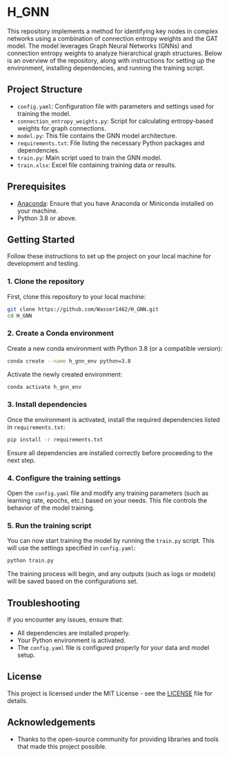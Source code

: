 
# H_GNN

This repository implements a method for identifying key nodes in complex networks using a combination of connection entropy weights and the GAT model. The model leverages Graph Neural Networks (GNNs) and connection entropy weights to analyze hierarchical graph structures. Below is an overview of the repository, along with instructions for setting up the environment, installing dependencies, and running the training script.

## Project Structure

- `config.yaml`: Configuration file with parameters and settings used for training the model.
- `connection_entropy_weights.py`: Script for calculating entropy-based weights for graph connections.
- `model.py`: This file contains the GNN model architecture.
- `requirements.txt`: File listing the necessary Python packages and dependencies.
- `train.py`: Main script used to train the GNN model.
- `train.xlsx`: Excel file containing training data or results.

## Prerequisites

- [Anaconda](https://www.anaconda.com/products/distribution): Ensure that you have Anaconda or Miniconda installed on your machine.
- Python 3.8 or above.

## Getting Started

Follow these instructions to set up the project on your local machine for development and testing.

### 1. Clone the repository

First, clone this repository to your local machine:

```bash
git clone https://github.com/Wasser1462/H_GNN.git
cd H_GNN
```

### 2. Create a Conda environment

Create a new conda environment with Python 3.8 (or a compatible version):

```bash
conda create --name h_gnn_env python=3.8
```

Activate the newly created environment:

```bash
conda activate h_gnn_env
```

### 3. Install dependencies

Once the environment is activated, install the required dependencies listed in `requirements.txt`:

```bash
pip install -r requirements.txt
```

Ensure all dependencies are installed correctly before proceeding to the next step.

### 4. Configure the training settings

Open the `config.yaml` file and modify any training parameters (such as learning rate, epochs, etc.) based on your needs. This file controls the behavior of the model training.

### 5. Run the training script

You can now start training the model by running the `train.py` script. This will use the settings specified in `config.yaml`:

```bash
python train.py
```

The training process will begin, and any outputs (such as logs or models) will be saved based on the configurations set.



## Troubleshooting

If you encounter any issues, ensure that:
- All dependencies are installed properly.
- Your Python environment is activated.
- The `config.yaml` file is configured properly for your data and model setup.

## License

This project is licensed under the MIT License - see the [LICENSE](LICENSE) file for details.

## Acknowledgements

- Thanks to the open-source community for providing libraries and tools that made this project possible.
